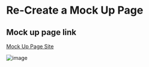 # Re-Create a Mock Up Page

## Mock up page link

[Mock Up Page Site](https://m-soro.github.io/Per_Scholas/Homework/Day5/index.html)

![image](https://ps-rtt-sei.herokuapp.com/assets/screenshot-final.png)
